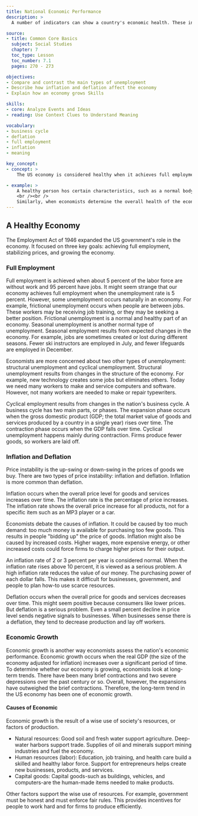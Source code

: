 ```yaml
---
title: National Economic Performance
description: >
  A number of indicators can show a country's economic health. These include the unemployment rate, the gro~s domestic product, and the rate of inflation or deflation. Economic growth is based on efficient use of natural resources, labor, and capital goods.

source:
- title: Common Core Basics
  subject: Social Studies
  chapter: 7
  toc_type: Lesson
  toc_number: 7.1
  pages: 270 - 273

objectives:
- Compare and contrast the main types of unemployment
- Describe how inflation and deflation affect the economy
- Explain how an economy grows Skills

skills:
- core: Analyze Events and Ideas
- reading: Use Context Clues to Understand Meaning

vocabulary:
- business cycle
- deflation
- full employment
- inflation
- meaning

key_concept:
- concept: >
    The US economy is considered healthy when it achieves full employment, price stability, and economic growth.

- example: >
    A healthy person hos certain characteristics, such as a normal body temperature and the absence of symptoms like coughing, sneezing, and fatigue. When you catch a cold, you may develop a fever and you might start experiencing uncomfortable symptoms.
    <br /><br />
    Similarly, when economists determine the overall health of the economy, they look at certain characteristics, for instance, positive or negative changes in the unemployment rate, price levels, and economic growth rate. These factors help economists evaluate how well our economy is performing.
---
```

## A Healthy Economy

The Employment Act of 1946 expanded the US government's role in the economy. It focused on three key goals: achieving full employment, stabilizing prices, and growing the economy.

### Full Employment

Full employment is achieved when about 5 percent of the labor force are without work and 95 percent have jobs. It might seem strange that our economy achieves full employment when the unemployment rate is 5 percent. However, some unemployment occurs naturally in an economy. For example, frictional unemployment occurs when people are between jobs. These workers may be receiving job training, or they may be seeking a better position. Frictional unemployment is a normal and healthy part of an economy. Seasonal unemployment is another normal type of unemployment. Seasonal employment results from expected changes in the economy. For example, jobs are sometimes created or lost during different seasons. Fewer ski instructors are employed in July, and fewer lifeguards are employed in December.

Economists are more concerned about two other types of unemployment: structural unemployment and cyclical unemployment. Structural unemployment results from changes in the structure of the economy. For example, new technology creates some jobs but eliminates others. Today we need many workers to make and service computers and software. However, not many workers are needed to make or repair typewriters.

Cyclical employment results from changes in the nation's business cycle. A business cycle has two main parts, or phases. The expansion phase occurs when the gross domestic product (GDP; the total market value of goods and services produced by a country in a single year) rises over time. The contraction phase occurs when the GDP falls over time. Cyclical unemployment happens mainly during contraction. Firms produce fewer goods, so workers are laid off.

### Inflation and Deflation

Price instability is the up-swing or down-swing in the prices of goods we buy. There are two types of price instability: inflation and deflation. Inflation is more common than deflation.

Inflation occurs when the overall price level for goods and services increases over time. The inflation rate is the percentage of price increases. The inflation rate shows the overall price increase for all products, not for a specific item such as an MP3 player or a car.

Economists debate the causes of inflation. It could be caused by too much demand: too much money is available for purchasing too few goods. This results in people "bidding up" the price of goods. Inflation might also be caused by increased costs. Higher wages, more expensive energy, or other increased costs could force firms to charge higher prices for their output.

An inflation rate of 2 or 3 percent per year is considered normal. When the inflation rate rises above 10 percent, it is viewed as a serious problem. A high inflation rate reduces the value of our money. The purchasing power of each dollar falls. This makes it difficult for businesses, government, and people to plan how-to use scarce resources.

Deflation occurs when the overall price for goods and services decreases over time. This might seem positive because consumers like lower prices. But deflation is a serious problem. Even a small percent decline in price level sends negative signals to businesses. When businesses sense there is a deflation, they tend to decrease production and lay off workers.

### Economic Growth

Economic growth is another way economists assess the nation's economic performance. Economic growth occurs when the real GDP (the size of the economy adjusted for inflation) increases over a significant period of time. To determine whether our economy is growing, economists look at long-term trends. There have been many brief contractions and two severe depressions over the past century or so. Overall, however, the expansions have outweighed the brief contractions. Therefore, the long-term trend in the US economy has been one of economic growth.

#### Causes of Economic

Economic growth is the result of a wise use of society's resources, or factors of production.

  * Natural resources: Good soil and fresh water support agriculture. Deep-water harbors support trade. Supplies of oil and minerals support mining industries and fuel the economy.
  * Human resources (labor): Education, job training, and health care build a skilled and healthy labor force. Support for entrepreneurs helps create new businesses, products, and services.
  * Capital goods: Capital goods-such as buildings, vehicles, and computers-are the human-made items needed to make products.

Other factors support the wise use of resources. For example, government must be honest and must enforce fair rules. This provides incentives for people to work hard and for firms to produce efficiently.